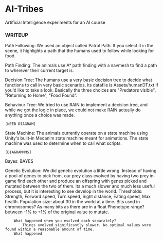 # AI-Tribes
Artificial Intelligence experiments for an AI course


### WRITEUP

Path Following:
    We used an object called Patrol Path. If you select it in the scene, it highlights a path that the humans used to follow while looking for food.

Path Finding:
    The animals use A* path finding with a navmesh to find a path to wherever their current target is.

Decision Tree:
    The humans use a very basic decision tree to decide what functions to call in very basic scenarios. Its datafile is Assets/humanDT.txt if you'd like to take a look. Basically the three choices are "Predators visible", "Returning to Home", "Food Found".

Behaviour Tree:
    We tried to use RAIN to implement a decision tree, and while we got the logic in place, we could not make RAIN actually do anything once a choice was made.
    
    [NEED DIAGRAM]

State Machine:
    The animals currently operate on a state machine using Unity's built-in Mecanim state machine meant for animations. The state machine was used to determine when to call what scripts.
    
    [DIAGRAMMMS]

Bayes:
    BAYES

Genetic Evolution:
    We did genetic evolution a little wrong. Instead of having a pool of genes to pick from, our prey class evolved by having two prey in-game find each other and produce an offspring with genes picked and mutated between the two of them. Its a much slower and much less useful process, but it is interesting to see develop in the world. 
        Thresholds: 
            Strength, Forward speed, Turn speed, Sight distance, Eating speed, Max health.
        Population size:
            about 30 in the world at a time.
        Bits used in chromosomes?
            As many bits as there are in a float
        Phenotype range?
            between -1% to +1% of the original value to mutate.
        
        What happened when you evolved each separately?
            Things evolved significantly slower. No optimal values were found within a reasonable amount of time.
        What happened 
